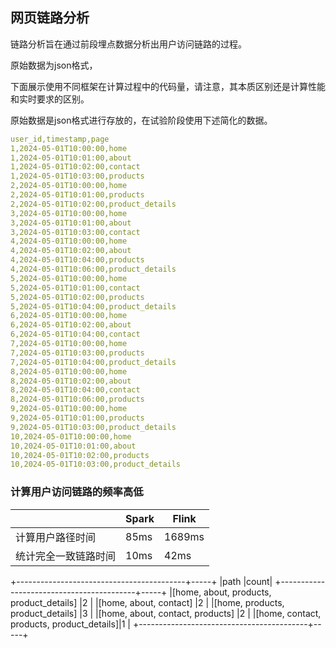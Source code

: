 ## 网页链路分析

链路分析旨在通过前段埋点数据分析出用户访问链路的过程。

原始数据为json格式，

下面展示使用不同框架在计算过程中的代码量，请注意，其本质区别还是计算性能和实时要求的区别。

原始数据是json格式进行存放的，在试验阶段使用下述简化的数据。

```yaml
user_id,timestamp,page
1,2024-05-01T10:00:00,home
1,2024-05-01T10:01:00,about
1,2024-05-01T10:02:00,contact
1,2024-05-01T10:03:00,products
2,2024-05-01T10:00:00,home
2,2024-05-01T10:01:00,products
2,2024-05-01T10:02:00,product_details
3,2024-05-01T10:00:00,home
3,2024-05-01T10:01:00,about
3,2024-05-01T10:03:00,contact
4,2024-05-01T10:00:00,home
4,2024-05-01T10:02:00,about
4,2024-05-01T10:04:00,products
4,2024-05-01T10:06:00,product_details
5,2024-05-01T10:00:00,home
5,2024-05-01T10:01:00,contact
5,2024-05-01T10:02:00,products
5,2024-05-01T10:04:00,product_details
6,2024-05-01T10:00:00,home
6,2024-05-01T10:02:00,about
6,2024-05-01T10:04:00,contact
7,2024-05-01T10:00:00,home
7,2024-05-01T10:03:00,products
7,2024-05-01T10:04:00,product_details
8,2024-05-01T10:00:00,home
8,2024-05-01T10:02:00,about
8,2024-05-01T10:04:00,contact
8,2024-05-01T10:06:00,products
9,2024-05-01T10:00:00,home
9,2024-05-01T10:01:00,products
9,2024-05-01T10:03:00,product_details
10,2024-05-01T10:00:00,home
10,2024-05-01T10:01:00,about
10,2024-05-01T10:02:00,products
10,2024-05-01T10:03:00,product_details
```

### 计算用户访问链路的频率高低

|                      | Spark | Flink  |
| -------------------- | ----- | ------ |
| 计算用户路径时间     | 85ms  | 1689ms |
| 统计完全一致链路时间 | 10ms  | 42ms   |

+------------------------------------------+-----+
|path                                      |count|
+------------------------------------------+-----+
|[home, about, products, product_details]  |2    |
|[home, about, contact]                    |2    |
|[home, products, product_details]         |3    |
|[home, about, contact, products]          |2    |
|[home, contact, products, product_details]|1    |
+------------------------------------------+-----+
